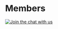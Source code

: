 # Members

[![Join the chat with us](https://cdn.rawgit.com/KPLIBuR/members/master/img/chat.svg)]()

